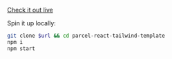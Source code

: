[Check it out live](https://parcel-react-tailwind-template.now.sh)

Spin it up locally:

```sh
git clone $url && cd parcel-react-tailwind-template
npm i
npm start
```
